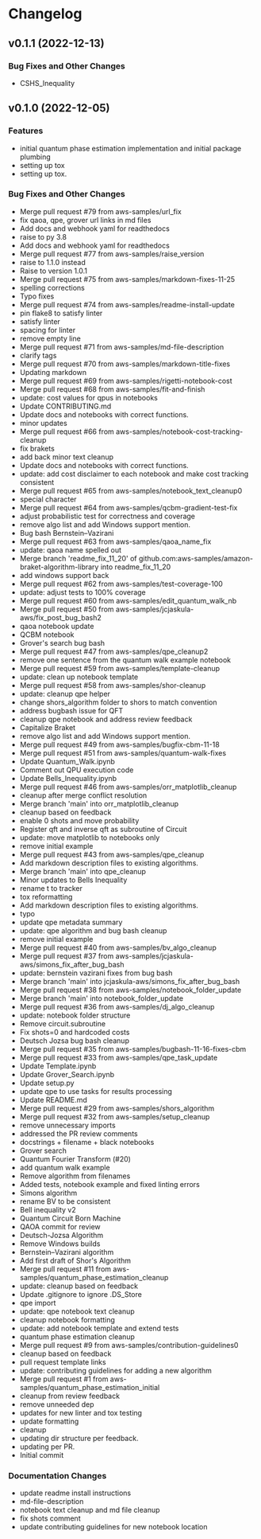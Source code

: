 # Changelog

## v0.1.1 (2022-12-13)

### Bug Fixes and Other Changes

 * CSHS_Inequality

## v0.1.0 (2022-12-05)

### Features

 * initial quantum phase estimation implementation and initial package plumbing
 * setting up tox
 * setting up tox.

### Bug Fixes and Other Changes

 * Merge pull request #79 from aws-samples/url_fix
 * fix qaoa, qpe, grover url links in md files
 * Add docs and webhook yaml for readthedocs
 * raise to py 3.8
 * Add docs and webhook yaml for readthedocs
 * Merge pull request #77 from aws-samples/raise_version
 * raise to 1.1.0 instead
 * Raise to version 1.0.1
 * Merge pull request #75 from aws-samples/markdown-fixes-11-25
 * spelling corrections
 * Typo fixes
 * Merge pull request #74 from aws-samples/readme-install-update
 * pin flake8 to satisfy linter
 * satisfy linter
 * spacing for linter
 * remove empty line
 * Merge pull request #71 from aws-samples/md-file-description
 * clarify tags
 * Merge pull request #70 from aws-samples/markdown-title-fixes
 * Updating markdown
 * Merge pull request #69 from aws-samples/rigetti-notebook-cost
 * Merge pull request #68 from aws-samples/fit-and-finish
 * update: cost values for qpus in notebooks
 * Update CONTRIBUTING.md
 * Update docs and notebooks with correct functions.
 * minor updates
 * Merge pull request #66 from aws-samples/notebook-cost-tracking-cleanup
 * fix brakets
 * add back minor text cleanup
 * Update docs and notebooks with correct functions.
 * update: add cost disclaimer to each notebook and make cost tracking consistent
 * Merge pull request #65 from aws-samples/notebook_text_cleanup0
 * special character
 * Merge pull request #64 from aws-samples/qcbm-gradient-test-fix
 * adjust probabilistic test for correctness and coverage
 * remove algo list and add Windows support mention.
 * Bug bash Bernstein–Vazirani
 * Merge pull request #63 from aws-samples/qaoa_name_fix
 * update: qaoa name spelled out
 * Merge branch 'readme_fix_11_20' of github.com:aws-samples/amazon-braket-algorithm-library into readme_fix_11_20
 * add windows support back
 * Merge pull request #62 from aws-samples/test-coverage-100
 * update: adjust tests to 100% coverage
 * Merge pull request #60 from aws-samples/edit_quantum_walk_nb
 * Merge pull request #50 from aws-samples/jcjaskula-aws/fix_post_bug_bash2
 * qaoa notebook update
 * QCBM notebook
 * Grover's search bug bash
 * Merge pull request #47 from aws-samples/qpe_cleanup2
 * remove one sentence from the quantum walk example notebook
 * Merge pull request #59 from aws-samples/template-cleanup
 * update: clean up notebook template
 * Merge pull request #58 from aws-samples/shor-cleanup
 * update: cleanup qpe helper
 * change shors_algorithm folder to shors to match convention
 * address bugbash issue for QFT
 * cleanup qpe notebook and address review feedback
 * Capitalize Braket
 * remove algo list and add Windows support mention.
 * Merge pull request #49 from aws-samples/bugfix-cbm-11-18
 * Merge pull request #51 from aws-samples/quantum-walk-fixes
 * Update Quantum_Walk.ipynb
 * Comment out QPU execution code
 * Update Bells_Inequality.ipynb
 * Merge pull request #46 from aws-samples/orr_matplotlib_cleanup
 * cleanup after merge conflict resolution
 * Merge branch 'main' into orr_matplotlib_cleanup
 * cleanup based on feedback
 * enable 0 shots and move probability
 * Register qft and inverse qft as subroutine of Circuit
 * update: move matplotlib to notebooks only
 * remove initial example
 * Merge pull request #43 from aws-samples/qpe_cleanup
 * Add markdown description files to existing algorithms.
 * Merge branch 'main' into qpe_cleanup
 * Minor updates to Bells Inequality
 * rename t to tracker
 * tox reformatting
 * Add markdown description files to existing algorithms.
 * typo
 * update qpe metadata summary
 * update: qpe algorithm and bug bash cleanup
 * remove initial example
 * Merge pull request #40 from aws-samples/bv_algo_cleanup
 * Merge pull request #37 from aws-samples/jcjaskula-aws/simons_fix_after_bug_bash
 * update: bernstein vazirani fixes from bug bash
 * Merge branch 'main' into jcjaskula-aws/simons_fix_after_bug_bash
 * Merge pull request #38 from aws-samples/notebook_folder_update
 * Merge branch 'main' into notebook_folder_update
 * Merge pull request #36 from aws-samples/dj_algo_cleanup
 * update: notebook folder structure
 * Remove circuit.subroutine
 * Fix shots=0 and hardcoded costs
 * Deutsch Jozsa bug bash cleanup
 * Merge pull request #35 from aws-samples/bugbash-11-16-fixes-cbm
 * Merge pull request #33 from aws-samples/qpe_task_update
 * Update Template.ipynb
 * Update Grover_Search.ipynb
 * Update setup.py
 * update qpe to use tasks for results processing
 * Update README.md
 * Merge pull request #29 from aws-samples/shors_algorithm
 * Merge pull request #32 from aws-samples/setup_cleanup
 * remove unnecessary imports
 * addressed the PR review comments
 * docstrings + filename + black notebooks
 * Grover search
 * Quantum Fourier Transform (#20)
 * add quantum walk example
 * Remove algorithm from filenames
 * Added tests, notebook example and fixed linting errors
 * Simons algorithm
 * rename BV to be consistent
 * Bell inequality v2
 * Quantum Circuit Born Machine
 * QAOA commit for review
 * Deutsch-Jozsa Algorithm
 * Remove Windows builds
 * Bernstein–Vazirani algorithm
 * Add first draft of Shor's Algorithm
 * Merge pull request #11 from aws-samples/quantum_phase_estimation_cleanup
 * update: cleanup based on feedback
 * Update .gitignore to ignore .DS_Store
 * qpe import
 * update: qpe notebook text cleanup
 * cleanup notebook formatting
 * update: add notebook template and extend tests
 * quantum phase estimation cleanup
 * Merge pull request #9 from aws-samples/contribution-guidelines0
 * cleanup based on feedback
 * pull request template links
 * update: contributing guidelines for adding a new algorithm
 * Merge pull request #1 from aws-samples/quantum_phase_estimation_initial
 * cleanup from review feedback
 * remove unneeded dep
 * updates for new linter and tox testing
 * update formatting
 * cleanup
 * updating dir structure per feedback.
 * updating per PR.
 * Initial commit

### Documentation Changes

 * update readme install instructions
 * md-file-description
 * notebook text cleanup and md file cleanup
 * fix shots comment
 * update contributing guidelines for new notebook location
